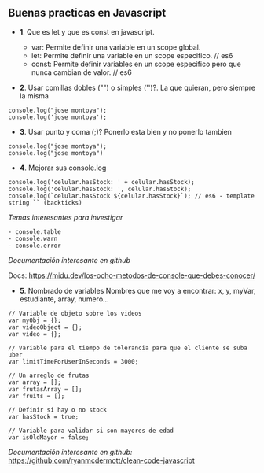 ## Buenas practicas en Javascript

- **1**. Que es let y que es const en javascript.
    - var: Permite definir una variable en un scope global.
    - let: Permite definir una variable en un scope especifico. // es6
    - const: Permite definir variables en un scope especifico pero que nunca cambian de valor. // es6

- **2**. Usar comillas dobles ("") o simples ('')?. 
    La que quieran, pero siempre la misma
```
console.log("jose montoya");
console.log('jose montoya');
```

- **3**. Usar punto y coma (;)?
    Ponerlo esta bien y no ponerlo tambien
```
console.log("jose montoya");
console.log("jose montoya")
```

- **4**. Mejorar sus console.log
```
console.log('celular.hasStock: ' + celular.hasStock);
console.log('celular.hasStock: ', celular.hasStock);
console.log(`celular.hasStock ${celular.hasStock}`); // es6 - template string `` (backticks)
```
*Temas interesantes para investigar*

    - console.table
    - console.warn
    - console.error

*Documentación interesante en github*

Docs: https://midu.dev/los-ocho-metodos-de-console-que-debes-conocer/

- **5**. Nombrado de variables
    Nombres que me voy a encontrar: x, y, myVar, estudiante, array, numero...
```
// Variable de objeto sobre los videos 
var myObj = {};
var videoObject = {};
var video = {};

// Variable para el tiempo de tolerancia para que el cliente se suba uber
var limitTimeForUserInSeconds = 3000;

// Un arreglo de frutas
var array = [];
var frutasArray = [];
var fruits = [];

// Definir si hay o no stock
var hasStock = true;

// Variable para validar si son mayores de edad
var isOldMayor = false;
```
*Documentación interesante en github:*
    https://github.com/ryanmcdermott/clean-code-javascript

